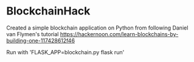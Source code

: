 # BlockchainHack

Created a simple blockchain application on Python from following Daniel van Flymen's tutorial
https://hackernoon.com/learn-blockchains-by-building-one-117428612f46

Run with 'FLASK_APP=blockchain.py flask run'
